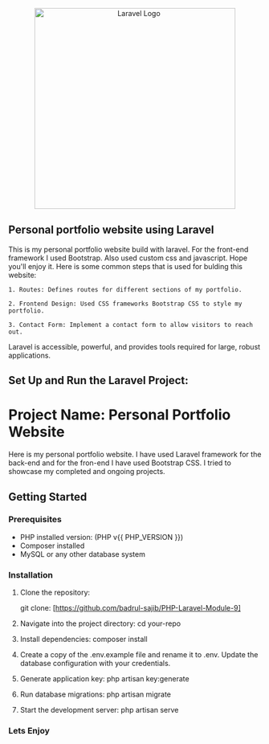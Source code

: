 <p align="center"><a href="https://laravel.com" target="_blank"><img src="https://raw.githubusercontent.com/laravel/art/master/logo-lockup/5%20SVG/2%20CMYK/1%20Full%20Color/laravel-logolockup-cmyk-red.svg" width="400" alt="Laravel Logo"></a></p>
</p>

## Personal portfolio website using Laravel

This is my personal portfolio website build with laravel. For the front-end framework I used Bootstrap. Also used custom css and javascript. Hope you'll enjoy it. Here is some common steps that is used for bulding this website:

    1. Routes: Defines routes for different sections of my portfolio.
    
    2. Frontend Design: Used CSS frameworks Bootstrap CSS to style my portfolio.
    
    3. Contact Form: Implement a contact form to allow visitors to reach out.

Laravel is accessible, powerful, and provides tools required for large, robust applications.

## Set Up and Run the Laravel Project:

# Project Name: Personal Portfolio Website

Here is my personal portfolio website. I have used Laravel framework for the back-end and for the fron-end I have used Bootstrap CSS. I tried to showcase my completed and ongoing projects.

## Getting Started

### Prerequisites

- PHP installed version: (PHP v{{ PHP_VERSION }})
- Composer installed
- MySQL or any other database system

### Installation

1. Clone the repository:

   git clone: [https://github.com/badrul-sajib/PHP-Laravel-Module-9]


1. Navigate into the project directory:
cd your-repo

2. Install dependencies:
   composer install

3. Create a copy of the .env.example file and rename it to .env. Update the database configuration with your credentials.
   
4. Generate application key:
   php artisan key:generate
   
5. Run database migrations:
   php artisan migrate
   
6. Start the development server:
   php artisan serve


### Lets Enjoy ###
